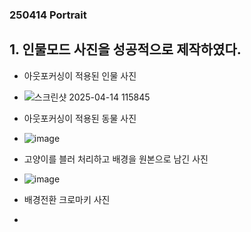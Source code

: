### 250414 Portrait


## 1. 인물모드 사진을 성공적으로 제작하였다.

- 아웃포커싱이 적용된 인물 사진
- ![스크린샷 2025-04-14 115845](https://github.com/user-attachments/assets/ea8e082c-01a4-465c-abf9-dc22c5988ab8)
- 아웃포커싱이 적용된 동물 사진
- ![image](https://github.com/user-attachments/assets/4525e731-58f1-4951-963b-537544836846)
- 고양이를 블러 처리하고 배경을 원본으로 남긴 사진
- ![image](https://github.com/user-attachments/assets/047a4b88-e43d-4137-aa85-caf1e61eb6d6)

- 배경전환 크로마키 사진
- 
